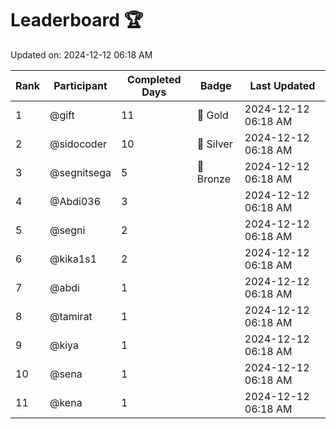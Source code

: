 # Leaderboard 🏆

Updated on: 2024-12-12 06:18 AM

| Rank | Participant       | Completed Days | Badge      | Last Updated         |
|------|-------------------|----------------|------------|----------------------|
| 1    | @gift             | 11             | 🏅 Gold     | 2024-12-12 06:18 AM |
| 2    | @sidocoder        | 10             | 🥈 Silver   | 2024-12-12 06:18 AM |
| 3    | @segnitsega       | 5              | 🥉 Bronze   | 2024-12-12 06:18 AM |
| 4    | @Abdi036          | 3              |            | 2024-12-12 06:18 AM |
| 5    | @segni            | 2              |            | 2024-12-12 06:18 AM |
| 6    | @kika1s1          | 2              |            | 2024-12-12 06:18 AM |
| 7    | @abdi             | 1              |            | 2024-12-12 06:18 AM |
| 8    | @tamirat          | 1              |            | 2024-12-12 06:18 AM |
| 9    | @kiya             | 1              |            | 2024-12-12 06:18 AM |
| 10   | @sena             | 1              |            | 2024-12-12 06:18 AM |
| 11   | @kena             | 1              |            | 2024-12-12 06:18 AM |
